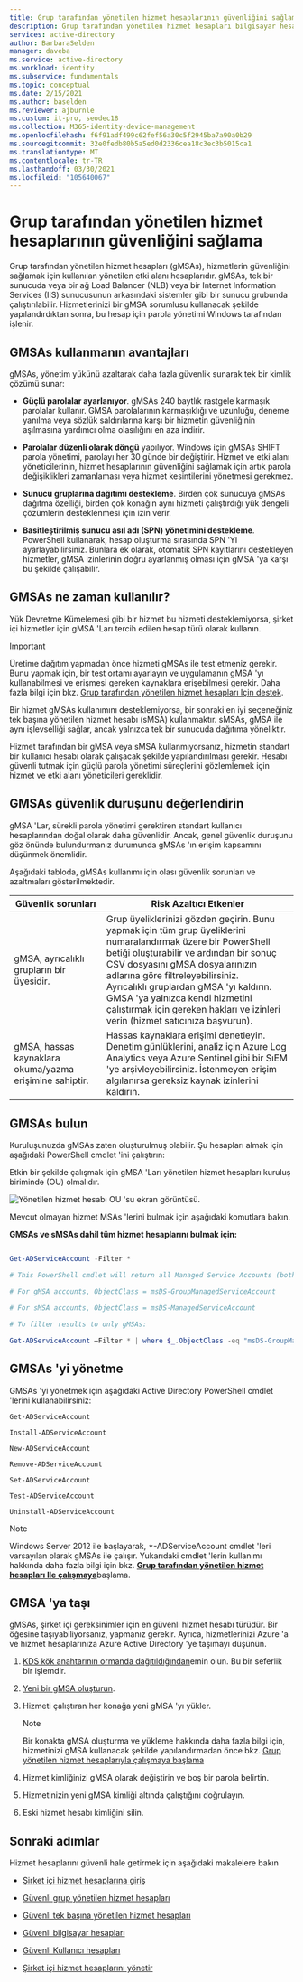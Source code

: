 ```yaml
---
title: Grup tarafından yönetilen hizmet hesaplarının güvenliğini sağlama | Azure Active Directory
description: Grup tarafından yönetilen hizmet hesapları bilgisayar hesaplarının güvenliğini sağlamaya yönelik bir kılavuz.
services: active-directory
author: BarbaraSelden
manager: daveba
ms.service: active-directory
ms.workload: identity
ms.subservice: fundamentals
ms.topic: conceptual
ms.date: 2/15/2021
ms.author: baselden
ms.reviewer: ajburnle
ms.custom: it-pro, seodec18
ms.collection: M365-identity-device-management
ms.openlocfilehash: f6f91adf499c62fef56a30c5f2945ba7a90a0b29
ms.sourcegitcommit: 32e0fedb80b5a5ed0d2336cea18c3ec3b5015ca1
ms.translationtype: MT
ms.contentlocale: tr-TR
ms.lasthandoff: 03/30/2021
ms.locfileid: "105640067"
---
```

# <a name="securing-group-managed-service-accounts"></a>Grup tarafından yönetilen hizmet hesaplarının güvenliğini sağlama

Grup tarafından yönetilen hizmet hesapları (gMSAs), hizmetlerin güvenliğini sağlamak için kullanılan yönetilen etki alanı hesaplarıdır. gMSAs, tek bir sunucuda veya bir ağ Load Balancer (NLB) veya bir Internet Information Services (IIS) sunucusunun arkasındaki sistemler gibi bir sunucu grubunda çalıştırılabilir. Hizmetlerinizi bir gMSA sorumlusu kullanacak şekilde yapılandırdıktan sonra, bu hesap için parola yönetimi Windows tarafından işlenir.

## <a name="benefits-of-using-gmsas"></a>GMSAs kullanmanın avantajları

gMSAs, yönetim yükünü azaltarak daha fazla güvenlik sunarak tek bir kimlik çözümü sunar:

* **Güçlü parolalar ayarlanıyor**. gMSAs 240 baytlık rastgele karmaşık parolalar kullanır. GMSA parolalarının karmaşıklığı ve uzunluğu, deneme yanılma veya sözlük saldırılarına karşı bir hizmetin güvenliğinin aşılmasına yardımcı olma olasılığını en aza indirir.

* **Parolalar düzenli olarak döngü** yapılıyor. Windows için gMSAs SHIFT parola yönetimi, parolayı her 30 günde bir değiştirir. Hizmet ve etki alanı yöneticilerinin, hizmet hesaplarının güvenliğini sağlamak için artık parola değişiklikleri zamanlaması veya hizmet kesintilerini yönetmesi gerekmez. 

* **Sunucu gruplarına dağıtımı destekleme**. Birden çok sunucuya gMSAs dağıtma özelliği, birden çok konağın aynı hizmeti çalıştırdığı yük dengeli çözümlerin desteklenmesi için izin verir. 

* **Basitleştirilmiş sunucu asıl adı (SPN) yönetimini destekleme**. PowerShell kullanarak, hesap oluşturma sırasında SPN 'YI ayarlayabilirsiniz. Bunlara ek olarak, otomatik SPN kayıtlarını destekleyen hizmetler, gMSA izinlerinin doğru ayarlanmış olması için gMSA 'ya karşı bu şekilde çalışabilir. 

## <a name="when-to-use-gmsas"></a>GMSAs ne zaman kullanılır?

Yük Devretme Kümelemesi gibi bir hizmet bu hizmeti desteklemiyorsa, şirket içi hizmetler için gMSA 'Ları tercih edilen hesap türü olarak kullanın.

> [!IMPORTANT]
> Üretime dağıtım yapmadan önce hizmeti gMSAs ile test etmeniz gerekir. Bunu yapmak için, bir test ortamı ayarlayın ve uygulamanın gMSA 'yı kullanabilmesi ve erişmesi gereken kaynaklara erişebilmesi gerekir. Daha fazla bilgi için bkz. [Grup tarafından yönetilen hizmet hesapları Için destek](/system-center/scom/support-group-managed-service-accounts).


Bir hizmet gMSAs kullanımını desteklemiyorsa, bir sonraki en iyi seçeneğiniz tek başına yönetilen hizmet hesabı (sMSA) kullanmaktır. sMSAs, gMSA ile aynı işlevselliği sağlar, ancak yalnızca tek bir sunucuda dağıtıma yöneliktir.

Hizmet tarafından bir gMSA veya sMSA kullanmıyorsanız, hizmetin standart bir kullanıcı hesabı olarak çalışacak şekilde yapılandırılması gerekir. Hesabı güvenli tutmak için güçlü parola yönetimi süreçlerini gözlemlemek için hizmet ve etki alanı yöneticileri gereklidir.

## <a name="assess-the-security-posture-of-gmsas"></a>GMSAs güvenlik duruşunu değerlendirin

gMSA 'Lar, sürekli parola yönetimi gerektiren standart kullanıcı hesaplarından doğal olarak daha güvenlidir. Ancak, genel güvenlik duruşunu göz önünde bulundurmanız durumunda gMSAs 'ın erişim kapsamını düşünmek önemlidir.

Aşağıdaki tabloda, gMSAs kullanımı için olası güvenlik sorunları ve azaltmaları gösterilmektedir.

| Güvenlik sorunları| Risk Azaltıcı Etkenler |
| - | - |
| gMSA, ayrıcalıklı grupların bir üyesidir. | Grup üyeliklerinizi gözden geçirin. Bunu yapmak için tüm grup üyeliklerini numaralandırmak üzere bir PowerShell betiği oluşturabilir ve ardından bir sonuç CSV dosyasını gMSA dosyalarınızın adlarına göre filtreleyebilirsiniz. <br>Ayrıcalıklı gruplardan gMSA 'yı kaldırın.<br> GMSA 'ya yalnızca kendi hizmetini çalıştırmak için gereken hakları ve izinleri verin (hizmet satıcınıza başvurun). 
| gMSA, hassas kaynaklara okuma/yazma erişimine sahiptir. | Hassas kaynaklara erişimi denetleyin. Denetim günlüklerini, analiz için Azure Log Analytics veya Azure Sentinel gibi bir SıEM 'ye arşivleyebilirsiniz. İstenmeyen erişim algılanırsa gereksiz kaynak izinlerini kaldırın. |


## <a name="find-gmsas"></a>GMSAs bulun

Kuruluşunuzda gMSAs zaten oluşturulmuş olabilir. Şu hesapları almak için aşağıdaki PowerShell cmdlet 'ini çalıştırın:

Etkin bir şekilde çalışmak için gMSA 'Ları yönetilen hizmet hesapları kuruluş biriminde (OU) olmalıdır.

  
![Yönetilen hizmet hesabı OU 'su ekran görüntüsü.](./media/securing-service-accounts/secure-gmsa-image-1.png)

Mevcut olmayan hizmet MSAs 'lerini bulmak için aşağıdaki komutlara bakın.

**GMSAs ve sMSAs dahil tüm hizmet hesaplarını bulmak için:**


```powershell

Get-ADServiceAccount -Filter *

# This PowerShell cmdlet will return all Managed Service Accounts (both gMSAs and sMSAs). An administrator can differentiate between the two by examining the ObjectClass attribute on returned accounts.

# For gMSA accounts, ObjectClass = msDS-GroupManagedServiceAccount

# For sMSA accounts, ObjectClass = msDS-ManagedServiceAccount

# To filter results to only gMSAs:

Get-ADServiceAccount –Filter * | where $_.ObjectClass -eq "msDS-GroupManagedServiceAccount"}
```

## <a name="manage-gmsas"></a>GMSAs 'yi yönetme

GMSAs 'yi yönetmek için aşağıdaki Active Directory PowerShell cmdlet 'lerini kullanabilirsiniz:

`Get-ADServiceAccount`

`Install-ADServiceAccount`

`New-ADServiceAccount`

`Remove-ADServiceAccount`

`Set-ADServiceAccount`

`Test-ADServiceAccount`

`Uninstall-ADServiceAccount`

> [!NOTE]
> Windows Server 2012 ile başlayarak, *-ADServiceAccount cmdlet 'leri varsayılan olarak gMSAs ile çalışır. Yukarıdaki cmdlet 'lerin kullanımı hakkında daha fazla bilgi için bkz. [**Grup tarafından yönetilen hizmet hesapları Ile çalışmaya**](/windows-server/security/group-managed-service-accounts/getting-started-with-group-managed-service-accounts)başlama.

## <a name="move-to-a-gmsa"></a>GMSA 'ya taşı
gMSAs, şirket içi gereksinimler için en güvenli hizmet hesabı türüdür. Bir öğesine taşıyabiliyorsanız, yapmanız gerekir. Ayrıca, hizmetlerinizi Azure 'a ve hizmet hesaplarınıza Azure Active Directory 'ye taşımayı düşünün.

1.  [KDS kök anahtarının ormanda dağıtıldığından](/windows-server/security/group-managed-service-accounts/create-the-key-distribution-services-kds-root-key)emin olun. Bu bir seferlik bir işlemdir.

2. [Yeni bir gMSA oluşturun](/windows-server/security/group-managed-service-accounts/getting-started-with-group-managed-service-accounts).

3. Hizmeti çalıştıran her konağa yeni gMSA 'yı yükler.
   > [!NOTE] 
   > Bir konakta gMSA oluşturma ve yükleme hakkında daha fazla bilgi için, hizmetinizi gMSA kullanacak şekilde yapılandırmadan önce bkz. [Grup yönetilen hizmet hesaplarıyla çalışmaya başlama](/previous-versions/windows/it-pro/windows-server-2012-R2-and-2012/jj128431(v=ws.11))

 
4. Hizmet kimliğinizi gMSA olarak değiştirin ve boş bir parola belirtin.

5. Hizmetinizin yeni gMSA kimliği altında çalıştığını doğrulayın.

6. Eski hizmet hesabı kimliğini silin.

 

## <a name="next-steps"></a>Sonraki adımlar
Hizmet hesaplarını güvenli hale getirmek için aşağıdaki makalelere bakın

* [Şirket içi hizmet hesaplarına giriş](service-accounts-on-premises.md)

* [Güvenli grup yönetilen hizmet hesapları](service-accounts-group-managed.md)

* [Güvenli tek başına yönetilen hizmet hesapları](service-accounts-standalone-managed.md)

* [Güvenli bilgisayar hesapları](service-accounts-computer.md)

* [Güvenli Kullanıcı hesapları](service-accounts-user-on-premises.md)

* [Şirket içi hizmet hesaplarını yönetir](service-accounts-govern-on-premises.md)